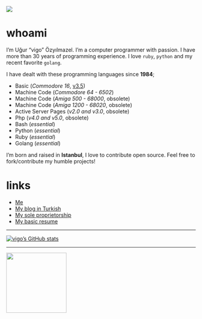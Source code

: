 ![](https://komarev.com/ghpvc/?username=vigo)

# whoami

I’m Uğur &ldquo;vigo&rdquo; Özyılmazel. I’m a computer programmer with
passion. I have more than 30 years of programming experience. I love `ruby`,
`python` and my recent favorite `golang`.

I have dealt with these programming languages since **1984**;

- Basic (*Commodore 16*, [v3.5](https://www.c64-wiki.com/wiki/BASIC#Overview_of_BASIC_Version_3.5_Commands))
- Machine Code (*Commodore 64 - 6502*)
- Machine Code (*Amiga 500 - 68000*, obsolete)
- Machine Code (*Amiga 1200 - 68020*, obsolete)
- Active Server Pages (*v2.0 and v3.0*, obsolete)
- Php (*v4.0 and v5.0*, obsolete)
- Bash (*essential*)
- Python (*essential*)
- Ruby (*essential*)
- Golang (*essential*)

I’m born and raised in **Istanbul**, I love to contribute open source. Feel
free to fork/contribute my humble projects!

# links

- [Me][04]
- [My blog in Turkish][01]
- [My sole proprietorship][02]
- [My basic resume][03]

---

[![vigo’s GitHub stats](https://github-readme-stats.vercel.app/api?username=vigo)](https://github.com/anuraghazra/github-readme-stats)

---

<a target="_blank" href="https://www.patreon.com/vigoo"><img src="https://c5.patreon.com/external/logo/become_a_patron_button@2x.png" width="160"></a>

[01]: https://ugur.ozyilmazel.com/ "Blog"
[02]: https://vbyazilim.com/ "Company page"
[03]: https://vigo.io/resume/ "Resume of Uğur Özyılmazel"
[04]: https://vigo.io/ "Just another nerd"

